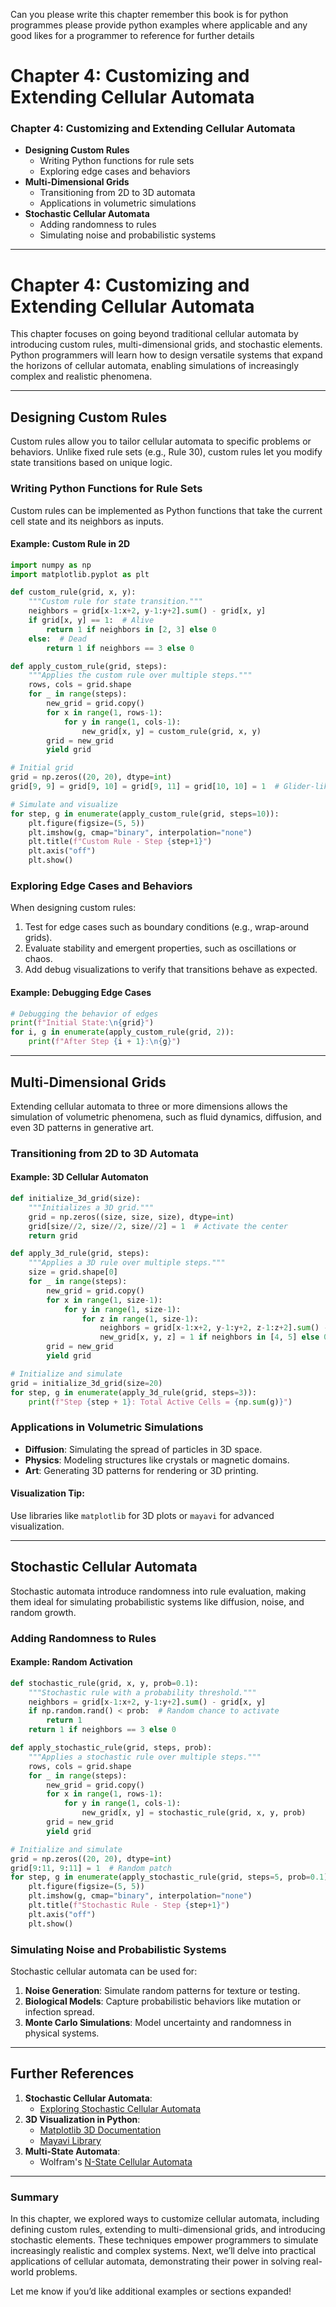 Can you please write this chapter remember this book is for python programmes please provide python examples where applicable and any good likes for a programmer to reference for further details 


# Chapter 4: Customizing and Extending Cellular Automata

### **Chapter 4: Customizing and Extending Cellular Automata**
- **Designing Custom Rules**
  - Writing Python functions for rule sets
  - Exploring edge cases and behaviors
- **Multi-Dimensional Grids**
  - Transitioning from 2D to 3D automata
  - Applications in volumetric simulations
- **Stochastic Cellular Automata**
  - Adding randomness to rules
  - Simulating noise and probabilistic systems

---


# Chapter 4: Customizing and Extending Cellular Automata

This chapter focuses on going beyond traditional cellular automata by introducing custom rules, multi-dimensional grids, and stochastic elements. Python programmers will learn how to design versatile systems that expand the horizons of cellular automata, enabling simulations of increasingly complex and realistic phenomena.

---

## Designing Custom Rules

Custom rules allow you to tailor cellular automata to specific problems or behaviors. Unlike fixed rule sets (e.g., Rule 30), custom rules let you modify state transitions based on unique logic.

### Writing Python Functions for Rule Sets

Custom rules can be implemented as Python functions that take the current cell state and its neighbors as inputs.

#### Example: Custom Rule in 2D
```python
import numpy as np
import matplotlib.pyplot as plt

def custom_rule(grid, x, y):
    """Custom rule for state transition."""
    neighbors = grid[x-1:x+2, y-1:y+2].sum() - grid[x, y]
    if grid[x, y] == 1:  # Alive
        return 1 if neighbors in [2, 3] else 0
    else:  # Dead
        return 1 if neighbors == 3 else 0

def apply_custom_rule(grid, steps):
    """Applies the custom rule over multiple steps."""
    rows, cols = grid.shape
    for _ in range(steps):
        new_grid = grid.copy()
        for x in range(1, rows-1):
            for y in range(1, cols-1):
                new_grid[x, y] = custom_rule(grid, x, y)
        grid = new_grid
        yield grid

# Initial grid
grid = np.zeros((20, 20), dtype=int)
grid[9, 9] = grid[9, 10] = grid[9, 11] = grid[10, 10] = 1  # Glider-like structure

# Simulate and visualize
for step, g in enumerate(apply_custom_rule(grid, steps=10)):
    plt.figure(figsize=(5, 5))
    plt.imshow(g, cmap="binary", interpolation="none")
    plt.title(f"Custom Rule - Step {step+1}")
    plt.axis("off")
    plt.show()
```

### Exploring Edge Cases and Behaviors

When designing custom rules:
1. Test for edge cases such as boundary conditions (e.g., wrap-around grids).
2. Evaluate stability and emergent properties, such as oscillations or chaos.
3. Add debug visualizations to verify that transitions behave as expected.

#### Example: Debugging Edge Cases
```python
# Debugging the behavior of edges
print(f"Initial State:\n{grid}")
for i, g in enumerate(apply_custom_rule(grid, 2)):
    print(f"After Step {i + 1}:\n{g}")
```

---

## Multi-Dimensional Grids

Extending cellular automata to three or more dimensions allows the simulation of volumetric phenomena, such as fluid dynamics, diffusion, and even 3D patterns in generative art.

### Transitioning from 2D to 3D Automata

#### Example: 3D Cellular Automaton
```python
def initialize_3d_grid(size):
    """Initializes a 3D grid."""
    grid = np.zeros((size, size, size), dtype=int)
    grid[size//2, size//2, size//2] = 1  # Activate the center
    return grid

def apply_3d_rule(grid, steps):
    """Applies a 3D rule over multiple steps."""
    size = grid.shape[0]
    for _ in range(steps):
        new_grid = grid.copy()
        for x in range(1, size-1):
            for y in range(1, size-1):
                for z in range(1, size-1):
                    neighbors = grid[x-1:x+2, y-1:y+2, z-1:z+2].sum() - grid[x, y, z]
                    new_grid[x, y, z] = 1 if neighbors in [4, 5] else 0
        grid = new_grid
        yield grid

# Initialize and simulate
grid = initialize_3d_grid(size=20)
for step, g in enumerate(apply_3d_rule(grid, steps=3)):
    print(f"Step {step + 1}: Total Active Cells = {np.sum(g)}")
```

### Applications in Volumetric Simulations

- **Diffusion**: Simulating the spread of particles in 3D space.
- **Physics**: Modeling structures like crystals or magnetic domains.
- **Art**: Generating 3D patterns for rendering or 3D printing.

#### Visualization Tip:
Use libraries like `matplotlib` for 3D plots or `mayavi` for advanced visualization.

---

## Stochastic Cellular Automata

Stochastic automata introduce randomness into rule evaluation, making them ideal for simulating probabilistic systems like diffusion, noise, and random growth.

### Adding Randomness to Rules

#### Example: Random Activation
```python
def stochastic_rule(grid, x, y, prob=0.1):
    """Stochastic rule with a probability threshold."""
    neighbors = grid[x-1:x+2, y-1:y+2].sum() - grid[x, y]
    if np.random.rand() < prob:  # Random chance to activate
        return 1
    return 1 if neighbors == 3 else 0

def apply_stochastic_rule(grid, steps, prob):
    """Applies a stochastic rule over multiple steps."""
    rows, cols = grid.shape
    for _ in range(steps):
        new_grid = grid.copy()
        for x in range(1, rows-1):
            for y in range(1, cols-1):
                new_grid[x, y] = stochastic_rule(grid, x, y, prob)
        grid = new_grid
        yield grid

# Initialize and simulate
grid = np.zeros((20, 20), dtype=int)
grid[9:11, 9:11] = 1  # Random patch
for step, g in enumerate(apply_stochastic_rule(grid, steps=5, prob=0.1)):
    plt.figure(figsize=(5, 5))
    plt.imshow(g, cmap="binary", interpolation="none")
    plt.title(f"Stochastic Rule - Step {step+1}")
    plt.axis("off")
    plt.show()
```

### Simulating Noise and Probabilistic Systems

Stochastic cellular automata can be used for:
1. **Noise Generation**: Simulate random patterns for texture or testing.
2. **Biological Models**: Capture probabilistic behaviors like mutation or infection spread.
3. **Monte Carlo Simulations**: Model uncertainty and randomness in physical systems.

---

## Further References

1. **Stochastic Cellular Automata**:
   - [Exploring Stochastic Cellular Automata](https://link.springer.com/article/10.1007/BF01269012)
2. **3D Visualization in Python**:
   - [Matplotlib 3D Documentation](https://matplotlib.org/stable/gallery/mplot3d/index.html)
   - [Mayavi Library](https://docs.enthought.com/mayavi/mayavi/)
3. **Multi-State Automata**:
   - Wolfram's [N-State Cellular Automata](https://www.wolframscience.com/nks/notes-4-2--n-state-cellular-automata/)

---

### Summary

In this chapter, we explored ways to customize cellular automata, including defining custom rules, extending to multi-dimensional grids, and introducing stochastic elements. These techniques empower programmers to simulate increasingly realistic and complex systems. Next, we’ll delve into practical applications of cellular automata, demonstrating their power in solving real-world problems.

Let me know if you’d like additional examples or sections expanded!